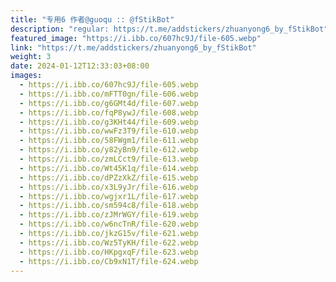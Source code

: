 ```yaml
---
title: "专用6 作者@guoqu :: @fStikBot"
description: "regular: https://t.me/addstickers/zhuanyong6_by_fStikBot"
featured_image: "https://i.ibb.co/607hc9J/file-605.webp"
link: "https://t.me/addstickers/zhuanyong6_by_fStikBot"
weight: 3
date: 2024-01-12T12:33:03+08:00
images:
  - https://i.ibb.co/607hc9J/file-605.webp
  - https://i.ibb.co/mFTT0gn/file-606.webp
  - https://i.ibb.co/g6GMt4d/file-607.webp
  - https://i.ibb.co/fqP8ywJ/file-608.webp
  - https://i.ibb.co/g3KHt44/file-609.webp
  - https://i.ibb.co/wwFz3T9/file-610.webp
  - https://i.ibb.co/58FWgm1/file-611.webp
  - https://i.ibb.co/y82yBn9/file-612.webp
  - https://i.ibb.co/zmLCct9/file-613.webp
  - https://i.ibb.co/Wt45K1q/file-614.webp
  - https://i.ibb.co/dPZzXkZ/file-615.webp
  - https://i.ibb.co/x3L9yJr/file-616.webp
  - https://i.ibb.co/wgjxr1L/file-617.webp
  - https://i.ibb.co/sm594c8/file-618.webp
  - https://i.ibb.co/zJMrWGY/file-619.webp
  - https://i.ibb.co/w6ncTnR/file-620.webp
  - https://i.ibb.co/jkzG15v/file-621.webp
  - https://i.ibb.co/Wz5TyKH/file-622.webp
  - https://i.ibb.co/HKpgxqF/file-623.webp
  - https://i.ibb.co/Cb9xN1T/file-624.webp
---
```

